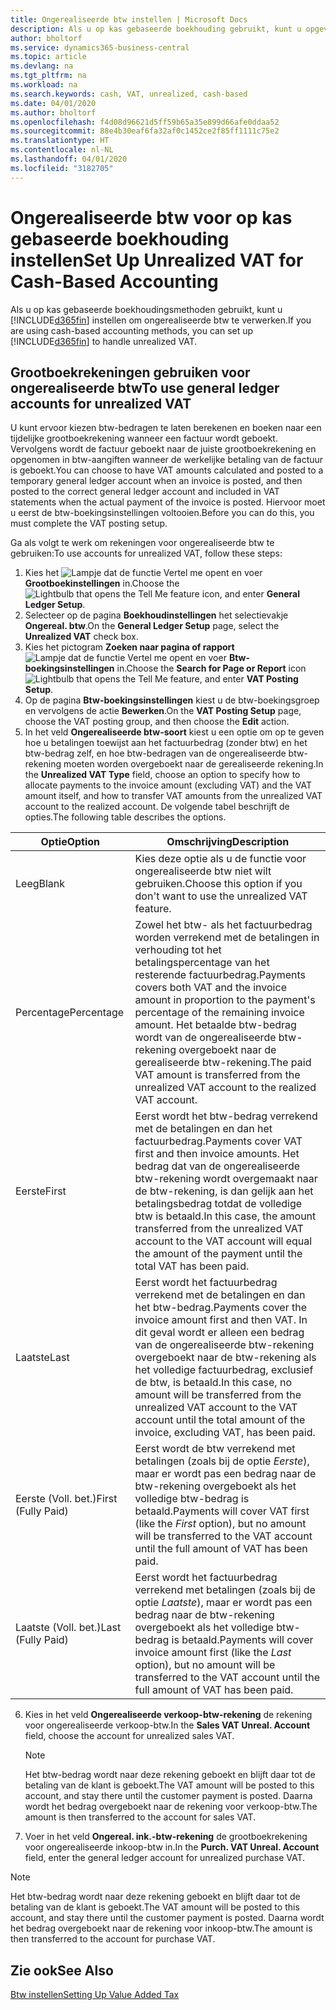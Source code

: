 ```yaml
---
title: Ongerealiseerde btw instellen | Microsoft Docs
description: Als u op kas gebaseerde boekhouding gebruikt, kunt u opgeven hoe ongerealiseerde btw voor verkopen en inkopen moet worden verwerkt.
author: bholtorf
ms.service: dynamics365-business-central
ms.topic: article
ms.devlang: na
ms.tgt_pltfrm: na
ms.workload: na
ms.search.keywords: cash, VAT, unrealized, cash-based
ms.date: 04/01/2020
ms.author: bholtorf
ms.openlocfilehash: f4d08d96621d5ff59b65a35e899d66afe0ddaa52
ms.sourcegitcommit: 88e4b30eaf6fa32af0c1452ce2f85ff1111c75e2
ms.translationtype: HT
ms.contentlocale: nl-NL
ms.lasthandoff: 04/01/2020
ms.locfileid: "3182705"
---
```

# <a name="set-up-unrealized-vat-for-cash-based-accounting"></a><span data-ttu-id="64f5f-103">Ongerealiseerde btw voor op kas gebaseerde boekhouding instellen</span><span class="sxs-lookup"><span data-stu-id="64f5f-103">Set Up Unrealized VAT for Cash-Based Accounting</span></span>
<span data-ttu-id="64f5f-104">Als u op kas gebaseerde boekhoudingsmethoden gebruikt, kunt u [!INCLUDE[d365fin](includes/d365fin_md.md)] instellen om ongerealiseerde btw te verwerken.</span><span class="sxs-lookup"><span data-stu-id="64f5f-104">If you are using cash-based accounting methods, you can set up [!INCLUDE[d365fin](includes/d365fin_md.md)] to handle unrealized VAT.</span></span>

## <a name="to-use-general-ledger-accounts-for-unrealized-vat"></a><span data-ttu-id="64f5f-105">Grootboekrekeningen gebruiken voor ongerealiseerde btw</span><span class="sxs-lookup"><span data-stu-id="64f5f-105">To use general ledger accounts for unrealized VAT</span></span>
<span data-ttu-id="64f5f-106">U kunt ervoor kiezen btw-bedragen te laten berekenen en boeken naar een tijdelijke grootboekrekening wanneer een factuur wordt geboekt. Vervolgens wordt de factuur geboekt naar de juiste grootboekrekening en opgenomen in btw-aangiften wanneer de werkelijke betaling van de factuur is geboekt.</span><span class="sxs-lookup"><span data-stu-id="64f5f-106">You can choose to have VAT amounts calculated and posted to a temporary general ledger account when an invoice is posted, and then posted to the correct general ledger account and included in VAT statements when the actual payment of the invoice is posted.</span></span> <span data-ttu-id="64f5f-107">Hiervoor moet u eerst de btw-boekingsinstellingen voltooien.</span><span class="sxs-lookup"><span data-stu-id="64f5f-107">Before you can do this, you must complete the VAT posting setup.</span></span>

<span data-ttu-id="64f5f-108">Ga als volgt te werk om rekeningen voor ongerealiseerde btw te gebruiken:</span><span class="sxs-lookup"><span data-stu-id="64f5f-108">To use accounts for unrealized VAT, follow these steps:</span></span>
1. <span data-ttu-id="64f5f-109">Kies het ![Lampje dat de functie Vertel me opent](media/ui-search/search_small.png "Vertel me wat u wilt doen") en voer **Grootboekinstellingen** in.</span><span class="sxs-lookup"><span data-stu-id="64f5f-109">Choose the ![Lightbulb that opens the Tell Me feature](media/ui-search/search_small.png "Tell me what you want to do") icon, and enter **General Ledger Setup**.</span></span>
2. <span data-ttu-id="64f5f-110">Selecteer op de pagina **Boekhoudinstellingen** het selectievakje **Ongereal. btw**.</span><span class="sxs-lookup"><span data-stu-id="64f5f-110">On the **General Ledger Setup** page, select the **Unrealized VAT** check box.</span></span>
3. <span data-ttu-id="64f5f-111">Kies het pictogram **Zoeken naar pagina of rapport** ![Lampje dat de functie Vertel me opent](media/ui-search/search_small.png "Vertel me wat u wilt doen") en voer **Btw-boekingsinstellingen** in.</span><span class="sxs-lookup"><span data-stu-id="64f5f-111">Choose the **Search for Page or Report** icon ![Lightbulb that opens the Tell Me feature](media/ui-search/search_small.png "Tell me what you want to do"), and enter **VAT Posting Setup**.</span></span>
4. <span data-ttu-id="64f5f-112">Op de pagina **Btw-boekingsinstellingen** kiest u de btw-boekingsgroep en vervolgens de actie **Bewerken**.</span><span class="sxs-lookup"><span data-stu-id="64f5f-112">On the **VAT Posting Setup** page, choose the VAT posting group, and then choose the **Edit** action.</span></span>
5. <span data-ttu-id="64f5f-113">In het veld **Ongerealiseerde btw-soort** kiest u een optie om op te geven hoe u betalingen toewijst aan het factuurbedrag (zonder btw) en het btw-bedrag zelf, en hoe btw-bedragen van de ongerealiseerde btw-rekening moeten worden overgeboekt naar de gerealiseerde rekening.</span><span class="sxs-lookup"><span data-stu-id="64f5f-113">In the **Unrealized VAT Type** field, choose an option to specify how to allocate payments to the invoice amount (excluding VAT) and the VAT amount itself, and how to transfer VAT amounts from the unrealized VAT account to the realized account.</span></span> <span data-ttu-id="64f5f-114">De volgende tabel beschrijft de opties.</span><span class="sxs-lookup"><span data-stu-id="64f5f-114">The following table describes the options.</span></span>

| <span data-ttu-id="64f5f-115">Optie</span><span class="sxs-lookup"><span data-stu-id="64f5f-115">Option</span></span> | <span data-ttu-id="64f5f-116">Omschrijving</span><span class="sxs-lookup"><span data-stu-id="64f5f-116">Description</span></span> |
| --- | --- |
| <span data-ttu-id="64f5f-117">Leeg</span><span class="sxs-lookup"><span data-stu-id="64f5f-117">Blank</span></span> | <span data-ttu-id="64f5f-118">Kies deze optie als u de functie voor ongerealiseerde btw niet wilt gebruiken.</span><span class="sxs-lookup"><span data-stu-id="64f5f-118">Choose this option if you don't want to use the unrealized VAT feature.</span></span> |
| <span data-ttu-id="64f5f-119">Percentage</span><span class="sxs-lookup"><span data-stu-id="64f5f-119">Percentage</span></span> | <span data-ttu-id="64f5f-120">Zowel het btw- als het factuurbedrag worden verrekend met de betalingen in verhouding tot het betalingspercentage van het resterende factuurbedrag.</span><span class="sxs-lookup"><span data-stu-id="64f5f-120">Payments covers both VAT and the invoice amount in proportion to the payment's percentage of the remaining invoice amount.</span></span> <span data-ttu-id="64f5f-121">Het betaalde btw-bedrag wordt van de ongerealiseerde btw-rekening overgeboekt naar de gerealiseerde btw-rekening.</span><span class="sxs-lookup"><span data-stu-id="64f5f-121">The paid VAT amount is transferred from the unrealized VAT account to the realized VAT account.</span></span> |
| <span data-ttu-id="64f5f-122">Eerste</span><span class="sxs-lookup"><span data-stu-id="64f5f-122">First</span></span> | <span data-ttu-id="64f5f-123">Eerst wordt het btw-bedrag verrekend met de betalingen en dan het factuurbedrag.</span><span class="sxs-lookup"><span data-stu-id="64f5f-123">Payments cover VAT first and then invoice amounts.</span></span> <span data-ttu-id="64f5f-124">Het bedrag dat van de ongerealiseerde btw-rekening wordt overgemaakt naar de btw-rekening, is dan gelijk aan het betalingsbedrag totdat de volledige btw is betaald.</span><span class="sxs-lookup"><span data-stu-id="64f5f-124">In this case, the amount transferred from the unrealized VAT account to the VAT account will equal the amount of the payment until the total VAT has been paid.</span></span> |
| <span data-ttu-id="64f5f-125">Laatste</span><span class="sxs-lookup"><span data-stu-id="64f5f-125">Last</span></span> | <span data-ttu-id="64f5f-126">Eerst wordt het factuurbedrag verrekend met de betalingen en dan het btw-bedrag.</span><span class="sxs-lookup"><span data-stu-id="64f5f-126">Payments cover the invoice amount first and then VAT.</span></span> <span data-ttu-id="64f5f-127">In dit geval wordt er alleen een bedrag van de ongerealiseerde btw-rekening overgeboekt naar de btw-rekening als het volledige factuurbedrag, exclusief de btw, is betaald.</span><span class="sxs-lookup"><span data-stu-id="64f5f-127">In this case, no amount will be transferred from the unrealized VAT account to the VAT account until the total amount of the invoice, excluding VAT, has been paid.</span></span> |
| <span data-ttu-id="64f5f-128">Eerste (Voll. bet.)</span><span class="sxs-lookup"><span data-stu-id="64f5f-128">First (Fully Paid)</span></span> | <span data-ttu-id="64f5f-129">Eerst wordt de btw verrekend met betalingen (zoals bij de optie _Eerste_), maar er wordt pas een bedrag naar de btw-rekening overgeboekt als het volledige btw-bedrag is betaald.</span><span class="sxs-lookup"><span data-stu-id="64f5f-129">Payments will cover VAT first (like the _First_ option), but no amount will be transferred to the VAT account until the full amount of VAT has been paid.</span></span> |
| <span data-ttu-id="64f5f-130">Laatste (Voll. bet.)</span><span class="sxs-lookup"><span data-stu-id="64f5f-130">Last (Fully Paid)</span></span> | <span data-ttu-id="64f5f-131">Eerst wordt het factuurbedrag verrekend met betalingen (zoals bij de optie _Laatste_), maar er wordt pas een bedrag naar de btw-rekening overgeboekt als het volledige btw-bedrag is betaald.</span><span class="sxs-lookup"><span data-stu-id="64f5f-131">Payments will cover invoice amount first (like the _Last_ option), but no amount will be transferred to the VAT account until the full amount of VAT has been paid.</span></span> |

6. <span data-ttu-id="64f5f-132">Kies in het veld **Ongerealiseerde verkoop-btw-rekening** de rekening voor ongerealiseerde verkoop-btw.</span><span class="sxs-lookup"><span data-stu-id="64f5f-132">In the **Sales VAT Unreal. Account** field, choose the account for unrealized sales VAT.</span></span>

    > [!NOTE]  
    > <span data-ttu-id="64f5f-133">Het btw-bedrag wordt naar deze rekening geboekt en blijft daar tot de betaling van de klant is geboekt.</span><span class="sxs-lookup"><span data-stu-id="64f5f-133">The VAT amount will be posted to this account, and stay there until the customer payment is posted.</span></span> <span data-ttu-id="64f5f-134">Daarna wordt het bedrag overgeboekt naar de rekening voor verkoop-btw.</span><span class="sxs-lookup"><span data-stu-id="64f5f-134">The amount is then transferred to the account for sales VAT.</span></span>
7. <span data-ttu-id="64f5f-135">Voer in het veld **Ongereal. ink.-btw-rekening** de grootboekrekening voor ongerealiseerde inkoop-btw in.</span><span class="sxs-lookup"><span data-stu-id="64f5f-135">In the **Purch. VAT Unreal. Account** field, enter the general ledger account for unrealized purchase VAT.</span></span>

> [!NOTE]  
> <span data-ttu-id="64f5f-136">Het btw-bedrag wordt naar deze rekening geboekt en blijft daar tot de betaling van de klant is geboekt.</span><span class="sxs-lookup"><span data-stu-id="64f5f-136">The VAT amount will be posted to this account, and stay there until the customer payment is posted.</span></span> <span data-ttu-id="64f5f-137">Daarna wordt het bedrag overgeboekt naar de rekening voor inkoop-btw.</span><span class="sxs-lookup"><span data-stu-id="64f5f-137">The amount is then transferred to the account for purchase VAT.</span></span>

## <a name="see-also"></a><span data-ttu-id="64f5f-138">Zie ook</span><span class="sxs-lookup"><span data-stu-id="64f5f-138">See Also</span></span>
[<span data-ttu-id="64f5f-139">Btw instellen</span><span class="sxs-lookup"><span data-stu-id="64f5f-139">Setting Up Value Added Tax</span></span>](finance-setup-vat.md)
